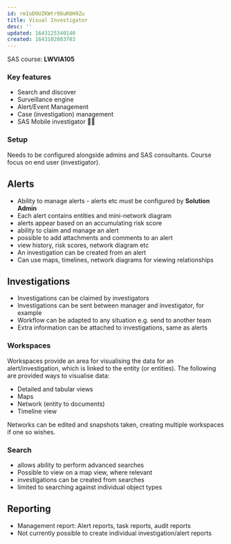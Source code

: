 ```yaml
---
id: rmIoD9UZKWtr98uR8H9Zu
title: Visual Investigator
desc: ''
updated: 1643125340140
created: 1643102803703
---
```


SAS course: **LWVIA105**

### Key features
- Search and discover
- Surveillance engine
- Alert/Event Management
- Case (investigation) management
- SAS Mobile investigator 🤷‍♂️

### Setup
Needs to be configured alongside admins and SAS consultants. Course focus on end user (investigator).

## Alerts
- Ability to manage alerts - alerts etc must be configured by **Solution Admin**
- Each alert contains entities and mini-network diagram
- alerts appear based on an accumulating risk score
- ability to claim and manage an alert
- possible to add attachments and comments to an alert
- view history, risk scores, network diagram etc
- An investigation can be created from an alert
- Can use maps, timelines, network diagrams for viewing relationships

## Investigations
- Investigations can be claimed by investigators
- Investigations can be sent between manager and investigator, for example
- Workflow can be adapted to any situation e.g. send to another team
- Extra information can be attached to investigations, same as alerts

### Workspaces
Workspaces provide an area for visualising the data for an alert/investigation, which is linked to the entity (or entities). The following are provided ways to visualise data:
- Detailed and tabular views
- Maps
- Network (entity to documents)
- Timeline view

Networks can be edited and snapshots taken, creating multiple workspaces if one so wishes.

### Search
- allows ability to perform advanced searches
- Possible to view on a map view, where relevant
- investigations can be created from searches
- limited to searching against individual object types

## Reporting
- Management report: Alert reports, task reports, audit reports
- Not currently possible to create individual investigation/alert reports



























